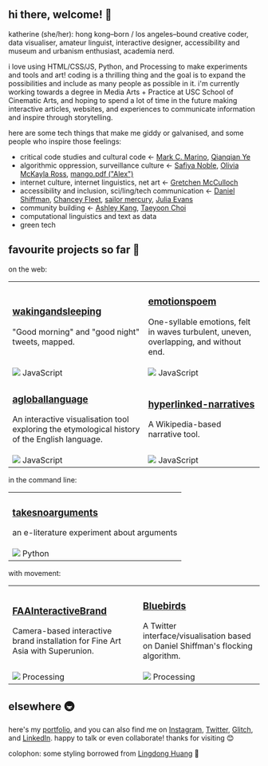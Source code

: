 ## hi there, welcome! 👋

katherine (she/her): hong kong–born / los angeles–bound creative coder, data visualiser, amateur linguist, interactive designer, accessibility and museum and urbanism enthusiast, academia nerd.

i love using HTML/CSS/JS, Python, and Processing to make experiments and tools and art! coding is a thrilling thing and the goal is to expand the possibilities and include as many people as possible in it. i'm currently working towards a degree in Media Arts + Practice at USC School of Cinematic Arts, and hoping to spend a lot of time in the future making interactive articles, websites, and experiences to communicate information and inspire through storytelling.

here are some tech things that make me giddy or galvanised, and some people who inspire those feelings:
- critical code studies and cultural code ← [Mark C. Marino](http://markcmarino.com/wordpress/), [Qianqian Ye](http://www.qianqian-ye.com/)
- algorithmic oppression, surveillance culture ← [Safiya Noble](https://safiyaunoble.com/), [Olivia McKayla Ross](https://oross.net/), [mango.pdf ("Alex")](https://mango.pdf.zone/)
- internet culture, internet linguistics, net art ← [Gretchen McCulloch](https://gretchenmcculloch.com/)
- accessibility and inclusion, sci/ling/tech communication ← [Daniel Shiffman](https://shiffman.net/), [Chancey Fleet](https://twitter.com/ChanceyFleet), [sailor mercury](https://twitter.com/sailorhg), [Julia Evans](https://jvns.ca/)
- community building ← [Ashley Kang](https://ashleykang.dev/), [Taeyoon Choi](http://taeyoonchoi.com/)
- computational linguistics and text as data
- green tech

## favourite projects so far 🔨

on the web:
<table>
  <tr>
    <td>
      <h3><a href="https://github.com/whykatherine/wakingandsleeping">wakingandsleeping</a></h3>
      <p>"Good morning" and "good night" tweets, mapped.</p>
    </td>
    <td>
      <h3><a href="https://github.com/whykatherine/emotionspoem">emotionspoem</a></h3>
      <p>One-syllable emotions, felt in waves turbulent, uneven, overlapping, and without end.</p>
    </td>
  </tr>
  <tr>
    <td><img src="https://camo.githubusercontent.com/565c9011287476bd4bc47fb88672dffe72b3235d/68747470733a2f2f7669612e706c616365686f6c6465722e636f6d2f31322f6631653035612f3030303030303f746578743d2b"> JavaScript</td>
    <td><img src="https://camo.githubusercontent.com/565c9011287476bd4bc47fb88672dffe72b3235d/68747470733a2f2f7669612e706c616365686f6c6465722e636f6d2f31322f6631653035612f3030303030303f746578743d2b"> JavaScript</td>
  </tr>
  <tr>
    <td>
      <h3><a href="https://github.com/whykatherine/agloballanguage">agloballanguage</a></h3>
      <p>An interactive visualisation tool exploring the etymological history of the English language.</p>
    </td>
    <td>
      <h3><a href="https://github.com/whykatherine/hyperlinked-narratives">hyperlinked-narratives</a></h3>
      <p>A Wikipedia-based narrative tool.</p>
    </td>
  </tr>
  <tr>
    <td><img src="https://camo.githubusercontent.com/565c9011287476bd4bc47fb88672dffe72b3235d/68747470733a2f2f7669612e706c616365686f6c6465722e636f6d2f31322f6631653035612f3030303030303f746578743d2b"> JavaScript</td>
    <td><img src="https://camo.githubusercontent.com/565c9011287476bd4bc47fb88672dffe72b3235d/68747470733a2f2f7669612e706c616365686f6c6465722e636f6d2f31322f6631653035612f3030303030303f746578743d2b"> JavaScript</td>
  </tr>
</table>

in the command line:
<table>
  <tr>
    <td>
      <h3><a href="https://github.com/whykatherine/takesnoarguments">takesnoarguments</a></h3>
      <p>an e-literature experiment about arguments</p>
    </td>
  </tr>
  <tr>
    <td><img src="https://camo.githubusercontent.com/dc8145f5546858ed7faab76911e2a2471519bd1d/68747470733a2f2f7669612e706c616365686f6c6465722e636f6d2f31322f3335373241352f3030303030303f746578743d2b"> Python</td>
  </tr>
</table>

with movement:
<table>
  <tr>
    <td>
      <h3><a href="https://github.com/whykatherine/FAAInteractiveBrand">FAAInteractiveBrand</a></h3>
      <p>Camera-based interactive brand installation for Fine Art Asia with Superunion.</p>
    </td>
    <td>
      <h3><a href="https://github.com/whykatherine/Bluebirds">Bluebirds</a></h3>
      <p>A Twitter interface/visualisation based on Daniel Shiffman's flocking algorithm.</p>
    </td>
  </tr>
  <tr>
    <td><img src="https://camo.githubusercontent.com/9c44919c66e5a3974e8d3225a9d472398da549ac/68747470733a2f2f7669612e706c616365686f6c6465722e636f6d2f31322f3030393644382f3030303030303f746578743d2b"> Processing</td>
    <td><img src="https://camo.githubusercontent.com/9c44919c66e5a3974e8d3225a9d472398da549ac/68747470733a2f2f7669612e706c616365686f6c6465722e636f6d2f31322f3030393644382f3030303030303f746578743d2b"> Processing</td>
  </tr>
</table>

## elsewhere 🚇

here's my [portfolio](https://whykatherine.github.io), and you can also find me on [Instagram](https://instagram.com/kayserifserif), [Twitter](https://twitter.com/bookwormgirl910), [Glitch](https://glitch.com/@bookwormgirl910), and [LinkedIn](https://linkedin.com/in/whykatherine). happy to talk or even collaborate! thanks for visiting 😊

colophon: some styling borrowed from [Lingdong Huang](https://github.com/LingDong-/) 🙏
